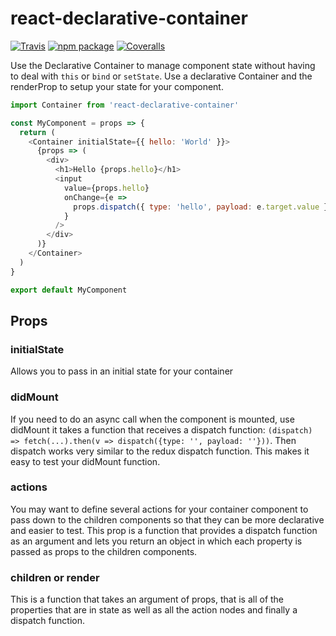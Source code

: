 # react-declarative-container

[![Travis][build-badge]][build]
[![npm package][npm-badge]][npm]
[![Coveralls][coveralls-badge]][coveralls]

Use the Declarative Container to manage component state without having to deal
with `this` or `bind` or `setState`. Use a declarative Container and the renderProp
to setup your state for your component.

```js
import Container from 'react-declarative-container'

const MyComponent = props => {
  return (
    <Container initialState={{ hello: 'World' }}>
      {props => (
        <div>
          <h1>Hello {props.hello}</h1>
          <input
            value={props.hello}
            onChange={e =>
              props.dispatch({ type: 'hello', payload: e.target.value })
            }
          />
        </div>
      )}
    </Container>
  )
}

export default MyComponent
```

## Props

### initialState

Allows you to pass in an initial state for your container

### didMount

If you need to do an async call when the component is mounted, use didMount it
takes a function that receives a dispatch function: `(dispatch) => fetch(...).then(v => dispatch({type: '', payload: ''}))`. Then dispatch works very similar to the redux dispatch function. This makes it easy to test your didMount function.

### actions

You may want to define several actions for your container component to pass down to the children components so that
they can be more declarative and easier to test. This prop is a function that provides a dispatch function as an argument and lets you return an object in which each property is passed as props to the children components.

### children or render

This is a function that takes an argument of props, that is all of the properties that are in state as well as all the action nodes and finally a dispatch function.

[build-badge]: https://img.shields.io/travis/user/repo/master.png?style=flat-square
[build]: https://travis-ci.org/user/repo
[npm-badge]: https://img.shields.io/npm/v/npm-package.png?style=flat-square
[npm]: https://www.npmjs.org/package/npm-package
[coveralls-badge]: https://img.shields.io/coveralls/user/repo/master.png?style=flat-square
[coveralls]: https://coveralls.io/github/user/repo
